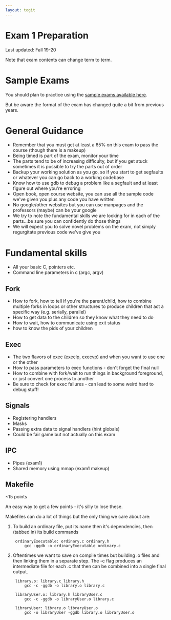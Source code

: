 ```yaml
---
layout: togit
---
```


# Exam 1 Preparation

Last updated: Fall 19-20

Note that exam contents can change term to term.

# Sample Exams

You should plan to practice using the [sample exams available here](../../SampleExams/).

But be aware the format of the exam has changed quite a bit from previous years.

# General Guidance


* Remember that you must get at least a 65% on this exam to pass the
  course (though there is a makeup)
* Being timed is part of the exam, monitor your time
* The parts tend to be of increasing difficulty, but if you get stuck
  sometimes it is possible to try the parts out of order
* Backup your working solution as you go, so if you start to get
  segfaults or whatever you can go back to a working codebase
* Know how to use gdb to debug a problem like a segfault and at least
  figure out where you're erroring
* Open book, open course website, you can use all the sample code
  we've given you plus any code you have written
* No google/other websites but you can use manpages and the professors
  (maybe) can be your google
* We try to note the fundamental skills we are looking for in each of
  the parts...be sure you can confidently do those things
* We will expect you to solve novel problems on the exam, not simply
  regurgitate previous code we've give you

# Fundamental skills

* All your basic C, pointers etc.
* Command line parameters in c (argc, argv)

## Fork

* How to fork, how to tell if you're the parent/child, how to combine
  multiple forks in loops or other structures to produce children that
  act a specific way (e.g. serially, parallel)
* How to get data to the children so they know what they need to do
* How to wait, how to communicate using exit status
* how to know the pids of your children


## Exec

* The two flavors of exec (execlp, execvp) and when you want to use
  one or the other
* How to pass parameters to exec functions - don't forget the final null
* How to combine with fork/wait to run things in background
  foreground, or just convert one process to another
* Be sure to check for exec failures - can lead to some weird hard to debug stuff!

## Signals

* Registering handlers
* Masks
* Passing extra data to signal handlers (hint globals)
* Could be fair game but not actually on this exam

## IPC

* Pipes (exam1)
* Shared memory using mmap (exam1 makeup)


## Makefile

~15 points

An easy way to get a few points - it's silly to lose these.

Makefiles can do a lot of things but the only thing we care about are:

1. To build an ordinary file, put its name then it's dependencies,
   then (tabbed in) its build commands
   
        ordinaryExecutable: ordinary.c ordinary.h
            gcc -ggdb -o ordinaryExecutable ordinary.c

2. Oftentimes we want to save on compile times but building .o files
   and then linking them in a separate step.  The -c flag produces an
   intermediate file for each .c that then can be combined into a
   single final output.
   
        library.o: library.c library.h
            gcc -c -ggdb -o library.o library.c
        
        libraryUser.o: library.h libraryUser.c
            gcc -c -ggdb -o libraryUser.o library.c
            
        libraryUser: library.o libraryUser.o
            gcc -o libraryUser -ggdb library.o libraryUser.o
    
        
